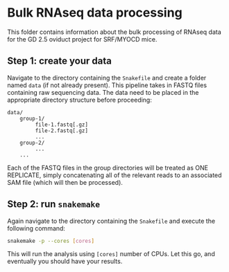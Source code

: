# Bulk RNAseq data processing

This folder contains information about the bulk processing of RNAseq data for the GD 2.5 oviduct project for SRF/MYOCD mice.

## Step 1: create your data

Navigate to the directory containing the `Snakefile` and create a folder named `data` (if not already present). This pipeline takes in FASTQ files containing raw sequencing data. The data need to be placed in the appropriate directory structure before proceeding:

```
data/
    group-1/
         file-1.fastq[.gz]
         file-2.fastq[.gz]
         ...
    group-2/
         ...
    ...
```

Each of the FASTQ files in the group directories will be treated as ONE REPLICATE, simply concatenating all of the relevant reads to an associated SAM file (which will then be processed).

## Step 2: run `snakemake`

Again navigate to the directory containing the `Snakefile` and execute the following command:

```sh
snakemake -p --cores [cores]
```

This will run the analysis using `[cores]` number of CPUs. Let this go, and eventually you should have your results.